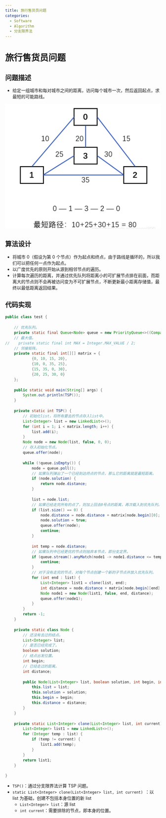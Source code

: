 ```yaml
---
title: 旅行售货员问题
categories:
  - Software
  - Algorithm
  - 分支限界法
---
```

# 旅行售货员问题

## 问题描述

- 给定一组城市和每对城市之间的距离，访问每个城市一次，然后返回起点，求最短的可能路线。

<img src="https://raw.githubusercontent.com/LuShan123888/Files/main/Pictures/2020-12-10-image-20201210221210394.png" alt="image-20201210221210394" style="zoom:50%;" />

## 算法设计

- 将城市 0（假设为第 0 个节点）作为起点和终点，由于路线是循环的，所以我们可以把任何一点作为起点。
- 以广度优先的原则开始从源到相邻节点的遍历。
- 计算每次遍历的距离，并通过优先队列将距离小的可扩展节点排在前面，而距离大的节点则不会再被访问变为不可扩展节点，不断更新最小距离存储值，最终以最低距离返回结果。

## 代码实现

```java
public class test {

    // 优先队列。
    private static final Queue<Node> queue = new PriorityQueue<>((Comparator.comparingInt(o -> o.distance)));
    // 最大值。
//    private static final int MAX = Integer.MAX_VALUE / 2;
    // 邻接矩阵。
    private static final int[][] matrix = {
            {0, 10, 15, 20},
            {10, 0, 35, 25},
            {15, 35, 0, 30},
            {20, 25, 30, 0}
    };

    public static void main(String[] args) {
        System.out.println(TSP());
    }

    private static int TSP() {
        // 初始化list，将所有要去的节点存入list中。
        List<Integer> list = new LinkedList<>();
        for (int i = 1; i < matrix.length; i++) {
            list.add(i);
        }
        Node node = new Node(list, false, 0, 0);
        // 存入初始化节点。
        queue.offer(node);

        while (!queue.isEmpty()) {
            node = queue.poll();
            // 如果队列弹出了一个已经到达终点的节点，那么它的距离就是最短距离。
            if (node.solution) {
                return node.distance;
            }

            list = node.list;
            // 如果已经走完所有的点了，则加上回去0号点的距离，再次载入到优先队列。
            if (list.size() == 0) {
                node.distance = node.distance + matrix[node.begin][0];
                node.solution = true;
                queue.offer(node);
                continue;
            }

            int temp = node.distance;
            // 如果队列中已经更优的节点则抛弃本节点，即分支定界。
            if (queue.stream().anyMatch(node1 -> node1.distance <= temp)) {
                continue;
            }
            // 对于没有走完的节点，对每个节点创建一个新的子节点并放入优先队列。
            for (int end : list) {
                List<Integer> list1 = clone(list, end);
                int distance = node.distance + matrix[node.begin][end];
                Node node1 = new Node(list1, false, end, distance);
                queue.offer(node1);
            }
        }
        return -1;
    }

    private static class Node {
        // 还没有去过的结点。
        List<Integer> list;
        // 是否已经完成了。
        boolean solution;
        // 结点出发位置。
        int begin;
        // 已经走过的距离。
        int distance;

        public Node(List<Integer> list, boolean solution, int begin, int distance) {
            this.list = list;
            this.solution = solution;
            this.begin = begin;
            this.distance = distance;
        }
    }

    private static List<Integer> clone(List<Integer> list, int current) {
        List<Integer> list1 = new LinkedList<>();
        for (Integer temp : list) {
            if (temp != current) {
                list1.add(temp);
            }
        }
        return list1;
    }

}
```

- `TSP()`：通过分支限界法计算 TSP 问题。
- `static List<Integer> clone(List<Integer> list, int current) `：以 list 为基础，创建不包括本身位置的新 list
    - `List<Integer> list`：源 list
    - `int current`：需要排除的节点，即本身的位置。